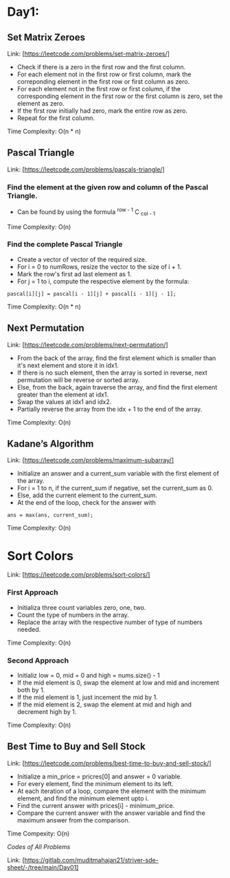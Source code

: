 # Day1:

## Set Matrix Zeroes

Link: [https://leetcode.com/problems/set-matrix-zeroes/]

- Check if there is a zero in the first row and the first column.
- For each element not in the first row or first column, mark the correponding element in the first row or first column as zero.
- For each element not in the first row or first column, if the corresponding element in the first row or the first column is zero, set the element as zero.
- If the first row initially had zero, mark the entire row as zero.
- Repeat for the first column.

Time Complexity: O(n * n)

## Pascal Triangle

Link: [https://leetcode.com/problems/pascals-triangle/]

### Find the element at the given row and column of the Pascal Triangle.

- Can be found by using the formula <sup>row - 1</sup> C <sub>col - 1</sub>

Time Complexity: O(n)

### Find the complete Pascal Triangle

- Create a vector of vector of the required size.
- For i = 0 to numRows, resize the vector to the size of i + 1.
- Mark the row's first ad last element as 1.
- For j = 1 to i, compute the respective element by the formula:
```
pascal[i][j] = pascal[i - 1][j] + pascal[i - 1][j - 1];
```

Time Complexity: O(n * n)

## Next Permutation

Link: [https://leetcode.com/problems/next-permutation/]

- From the back of the array, find the first element which is smaller than it's next element and store it in idx1.
- If there is no such element, then the array is sorted in reverse, next permutation will be reverse or sorted array.
- Else, from the back, again traverse the array, and find the first element greater than the element at idx1.
- Swap the values at idx1 and idx2.
- Partially reverse the array from the idx + 1 to the end of the array.

Time Complexity: O(n)

## Kadane’s Algorithm

Link: [https://leetcode.com/problems/maximum-subarray/]

- Initialize an answer and a current_sum variable with the first element of the array.
- For i = 1 to n, if the current_sum if negative, set the current_sum as 0.
- Else, add the current element to the current_sum.
- At the end of the loop, check for the answer with 
```
ans = max(ans, current_sum);
```
Time Complexity: O(n)

# Sort Colors

Link: [https://leetcode.com/problems/sort-colors/]

### First Approach

- Initializa three count variables zero, one, two.
- Count the type of numbers in the array.
- Replace the array with the respective number of type of numbers needed.

Time Complexity: O(n)

### Second Approach

- Initializ low = 0, mid = 0 and high = nums.size() - 1
- If the mid element is 0, swap the element at low and mid and increment both by 1.
- If the mid element is 1, just incement the mid by 1.
- If the mid element is 2, swap the element at mid and high and decrement high by 1.

Time Complexity: O(n)

## Best Time to Buy and Sell Stock

Link: [https://leetcode.com/problems/best-time-to-buy-and-sell-stock/]

- Initialize a min_price = pricres[0] and answer = 0 variable.
- For every element, find the minimum element to its left.
- At each iteration of a loop, compare the element with the minimum element, and find the minimum element upto i.
- Find the current answer with prices[i] - minimum_price.
- Compare the current answer with the answer variable and find the maximum answer from the comparison.

Time Compexity: O(n)

_Codes of All Problems_

Link: [https://gitlab.com/muditmahajan21/striver-sde-sheet/-/tree/main/Day01]

